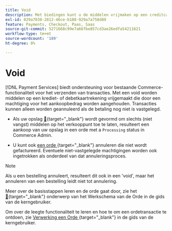 ```yaml
---
title: Void
description: Met biedingen kunt u de middelen vrijmaken op een creditcard- of bankcreditcardrekening die door een machtiging voor het bedrag van een aankoop zijn geblokkeerd of opzij worden gehouden.
exl-id: 029a7038-2812-46ce-b188-929a7a758d89
feature: Payments, Checkout, Paas, Saas
source-git-commit: 5271668c99e7a66fbe857cd3ae26edfa54211621
workflow-type: tm+mt
source-wordcount: '189'
ht-degree: 0%

---
```


# Void

[!DNL Payment Services] biedt ondersteuning voor bestaande Commerce-functionaliteit voor het verzenden van transacties. Met een void worden middelen op een krediet- of debetkaartrekening vrijgemaakt die door een machtiging voor het aankoopbedrag worden aangehouden. Transacties kunnen alleen worden geannuleerd als de betaling nog niet is vastgelegd.

* Als uw opslag [&#128279;](https://experienceleague.adobe.com/nl/docs/commerce-admin/config/sales/payment-methods/payment-methods#payment-actions){target="_blank"} wordt gevormd om slechts (niet vangst) middelen op het verkooppunt toe te laten, resulteert een aankoop van uw opslag in een orde met a `Processing` status in Commerce Admin.

* U kunt ook [&#x200B; een orde &#x200B;](https://experienceleague.adobe.com/nl/docs/commerce-admin/stores-sales/point-of-purchase/assist/customer-account-create-order){target="_blank"} annuleren die niet wordt gefactureerd. Eventuele niet-vastgelegde machtigingen worden ook ingetrokken als onderdeel van dat annuleringsproces.

>[!NOTE]
>
>Als u een bestelling annuleert, resulteert dit ook in een &#39;void&#39;, maar het annuleren van een bestelling leidt niet tot annulering.

Meer over de basisstappen leren en de orde gaat door, zie het [&#128279;](https://experienceleague.adobe.com/nl/docs/commerce-admin/stores-sales/order-management/orders/order-processing){target="_blank"} onderwerp van het Werkschema van de Orde  in de gids van de kerngebruiker.

Om over de leegte functionaliteit te leren en hoe te om een ordetransactie te ontdoen, zie [&#x200B; Verwerking een Orde &#x200B;](https://experienceleague.adobe.com/nl/docs/commerce-admin/stores-sales/order-management/orders/order-processing#process-an-order){target="_blank"} in de gids van de kerngebruiker.
